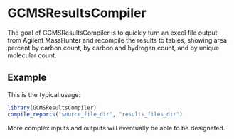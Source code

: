 # GCMSResultsCompiler

The goal of GCMSResultsCompiler is to quickly turn an excel file output from Agilent MassHunter and recompile the results to tables, showing area percent by carbon count, by carbon and hydrogen count, and by unique molecular count. 

## Example

This is the typical usage:

``` r
library(GCMSResultsCompiler)
compile_reports("source_file_dir", "results_files_dir")
```

More complex inputs and outputs will eventually be able to be designated.
